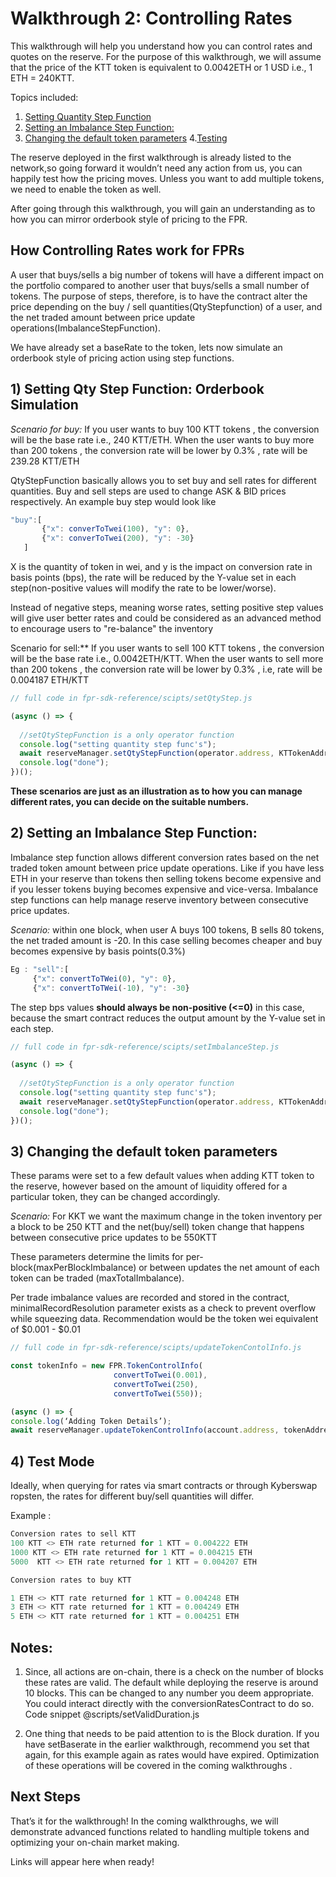 # Walkthrough 2: Controlling Rates

This walkthrough will help you understand how you can control rates and quotes on the reserve. For the purpose of this walkthrough, we will assume that the price of the KTT token is equivalent to 0.0042ETH or 1 USD i.e., 1 ETH = 240KTT. 

Topics included: 

1. [Setting Quantity Step Function](#1-Setting-Qty-Step-Function:-:Orderbook-Simulation)
2. [Setting an Imbalance Step Function:](#2-Setting-an-Imbalance-Step-Function:)
3. [Changing the default token parameters](#3-Changing-the-default-token-parameters)
4.[Testing](#4-Test-Mode)

The reserve deployed in the first walkthrough is already listed to the network,so going forward it wouldn’t need any action from us, you can happily test how the pricing moves. Unless you want to add multiple tokens, we need to enable the token as well.

After going through this walkthrough, you will gain an understanding as to how you can mirror orderbook style of pricing to the FPR.

## How Controlling Rates work for FPRs
 A user that buys/sells a big number of tokens will have a different impact on the portfolio compared to another user that buys/sells a small number of tokens. The purpose of steps, therefore, is to have the contract alter the price depending on the buy / sell quantities(QtyStepfunction) of a user, and the net traded amount between price update operations(ImbalanceStepFunction). 

We have already set a baseRate to the token, lets now simulate an orderbook style of pricing action using step functions. 

## 1) Setting Qty Step Function: Orderbook Simulation 

*Scenario for buy:* If you user wants to buy 100 KTT tokens , the conversion will be the base rate i.e., 240 KTT/ETH. When the user wants to buy more than 200 tokens , the conversion rate will be lower by 0.3% , rate will be 239.28 KTT/ETH

QtyStepFunction basically allows you to set buy and sell rates for different quantities. Buy and sell steps are used to change ASK & BID prices respectively. An example buy step would look like 
```js
"buy":[
       {"x": converToTwei(100), "y": 0}, 
       {"x": converToTwei(200), "y": -30}
   ]
   ```
X is the quantity of token in wei, and y is the impact on conversion rate in basis points (bps), the rate will be reduced by the Y-value set in each step(non-positive values will modify the rate to be lower/worse). 

Instead of negative steps, meaning worse rates, setting positive step values will give user better rates and could be considered as an advanced method to encourage users to "re-balance" the inventory

Scenario for sell:** If you user wants to sell 100 KTT tokens , the conversion will be the base rate i.e., 0.0042ETH/KTT. When the user wants to sell more than 200 tokens , the conversion rate will be lower by 0.3% , i.e, rate will be 0.004187 ETH/KTT
```js
// full code in fpr-sdk-reference/scipts/setQtyStep.js

(async () => {
 
  //setQtyStepFunction is a only operator function
  console.log("setting quantity step func's");
  await reserveManager.setQtyStepFunction(operator.address, KTTokenAddress, stepData.buy, stepData.sell);
  console.log("done");
})();
```
**These scenarios are just as an illustration as to how you can manage different  rates, you can decide on the suitable numbers.**

## 2) Setting an Imbalance Step Function: 

Imbalance step function allows different conversion rates based on the net traded token amount between price update operations. Like if you have less ETH in your reserve than tokens then selling tokens become expensive and if you lesser tokens buying becomes expensive and vice-versa. Imbalance step functions can help manage reserve inventory between consecutive price updates. 

*Scenario:* within one block, when user A buys 100 tokens, B sells 80 tokens, the net traded amount is -20. In this case selling becomes cheaper and buy becomes expensive by basis points(0.3%)
```js
Eg : "sell":[
     {"x": convertToTWei(0), "y": 0},
     {"x": convertToTWei(-10), "y": -30}
```
The step bps values **should always be non-positive (<=0)** in this case,  because the smart contract reduces the output amount by the Y-value set in each step.
```js
// full code in fpr-sdk-reference/scipts/setImbalanceStep.js

(async () => {
 
  //setQtyStepFunction is a only operator function
  console.log("setting quantity step func's");
  await reserveManager.setQtyStepFunction(operator.address, KTTokenAddress, stepData.buy, stepData.sell);
  console.log("done");
})();
```

## 3) Changing the default token parameters 

These params were set to a few default values when adding KTT token to the reserve, however based on the amount of liquidity offered for a particular token, they can be changed accordingly. 

*Scenario:* For KKT we want the maximum change in the token inventory per a block to be 250 KTT and the net(buy/sell) token change that happens between consecutive price updates to be 550KTT

These parameters determine the limits for per-block(maxPerBlockImbalance) or between updates the net amount of each token can be traded (maxTotalImbalance). 

Per trade imbalance values are recorded and stored in the contract, minimalRecordResolution parameter exists as a check to prevent overflow while squeezing data. Recommendation would be the token wei equivalent of $0.001 - $0.01
```js
// full code in fpr-sdk-reference/scipts/updateTokenContolInfo.js

const tokenInfo = new FPR.TokenControlInfo(
                       convertToTwei(0.001),
                       convertToTwei(250),
                       convertToTwei(550));

(async () => {
console.log(‘Adding Token Details’);
await reserveManager.updateTokenControlInfo(account.address, tokenAddress, tokenInfo); })();
```

## 4) Test Mode

Ideally, when querying for rates via smart contracts or through Kyberswap ropsten, the rates for different buy/sell quantities will differ.

Example :
```js
Conversion rates to sell KTT
100 KTT <> ETH rate returned for 1 KTT = 0.004222 ETH
1000 KTT <> ETH rate returned for 1 KTT = 0.004215 ETH
5000  KTT <> ETH rate returned for 1 KTT = 0.004207 ETH

Conversion rates to buy KTT

1 ETH <> KTT rate returned for 1 KTT = 0.004248 ETH
3 ETH <> KTT rate returned for 1 KTT = 0.004249 ETH
5 ETH <> KTT rate returned for 1 KTT = 0.004251 ETH
```

## Notes:


1. Since, all actions are on-chain, there is a check on the number of blocks these rates are valid. The default while deploying the reserve is around 10 blocks. This can be changed to any number you deem appropriate. You could interact directly with the conversionRatesContract to do so. Code snippet @scripts/setValidDuration.js

2. One thing that needs to be paid attention to is the Block duration. If you have setBaserate in the earlier walkthrough, recommend you set that again, for this example again as rates would have expired. Optimization of these operations will be covered in the coming walkthroughs .

## Next Steps

That’s it for the walkthrough! In the coming walkthroughs, we will demonstrate advanced functions related to handling multiple tokens and optimizing your on-chain market making. 

Links will appear here when ready! 
